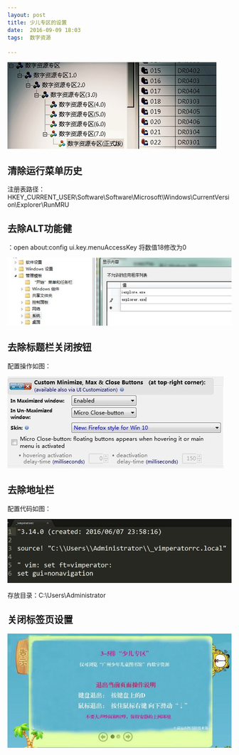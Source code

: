 ```yaml
---
layout: post
title: 少儿专区的设置
date:  2016-09-09 18:03
tags:  数字资源

---
```

<p><img src="/images/peizhi.jpg"                                      small="0" /><br /></p>

## 清除运行菜单历史 ##
注册表路径：
HKEY_CURRENT_USER\Software\Software\Microsoft\Windows\CurrentVersion\Explorer\RunMRU

## 去除ALT功能健 ##
：open about:config
ui.key.menuAccessKey 将数值18修改为0

<p><img src="/images/peizhi2.jpg"                                      small="0" /><br /></p>

## 去除标题栏关闭按钮 ##
配置操作如图：
<p><img src="/images/peizhi3.jpg"                                      small="0" /><br /></p>

## 去除地址栏 ##
配置代码如图：
<p><img src="/images/peizhi4.jpg"                                      small="0" /><br /></p>
存放目录：C:\Users\Administrator

## 关闭标签页设置 ##
<p><img src="/images/peizhi5.jpg"                                      small="0" /><br /></p>